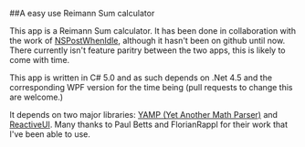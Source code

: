 ##A easy use Reimann Sum calculator

This app is a Reimann Sum calculator. It has been done in collaboration with the work of [NSPostWhenIdle](https://github.com/NSPostWhenIdle/Reimann-Sums), although it hasn't been on github until now. There currently isn't feature paritry between the two apps, this is likely to come with time. 

This app is written in C# 5.0 and as such depends on .Net 4.5 and the corresponding WPF version for the time being (pull requests to change this are welcome.) 

It depends on two major libraries: [YAMP (Yet Another Math Parser)](https://github.com/FlorianRappl/YAMP) and [ReactiveUI](https://github.com/reactiveui/ReactiveUI). Many thanks to Paul Betts and FlorianRappl for their work that I've been able to use. 